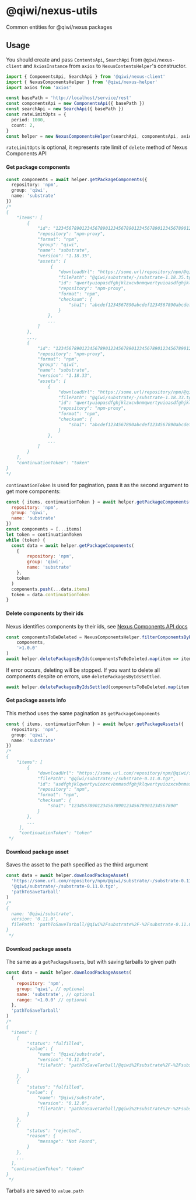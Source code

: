 # @qiwi/nexus-utils
Common entities for @qiwi/nexus packages
## Usage
You should create and pass `ContentsApi`, `SearchApi` from `@qiwi/nexus-client` and `AxiosInstance` from `axios` to `NexusContentsHelper`'s constructor.
```typescript
import { ComponentsApi, SearchApi } from '@qiwi/nexus-client'
import { NexusComponentsHelper } from '@qiwi/nexus-helper'
import axios from 'axios'

const basePath = 'http://localhost/service/rest'
const componentsApi = new ComponentsApi({ basePath })
const searchApi = new SearchApi({ basePath })
const rateLimitOpts = {
  period: 1000,
  count: 2,
}
const helper = new NexusComponentsHelper(searchApi, componentsApi, axios, rateLimitOpts)
```
`rateLimitOpts` is optional, it represents rate limit of `delete` method of Nexus Components API
#### Get package components
```typescript
const components = await helper.getPackageComponents({
  repository: 'npm',
  group: 'qiwi',
  name: 'substrate'
})
/*
{
    "items": [
        {
            "id": "12345678901234567890123456789012345678901234567890123456",
            "repository": "npm-proxy",
            "format": "npm",
            "group": "qiwi",
            "name": "substrate",
            "version": "1.18.35",
            "assets": [
                 {
                    "downloadUrl": "https://some.url/repository/npm/@qiwi/substrate/-/substrate-1.18.35.tgz",
                    "filePath": "@qiwi/substrate/-/substrate-1.18.35.tgz",
                    "id": "qwertyuiopasdfghjklzxcvbnmqwertyuioasdfghjklzxcvzxcvbnmb",
                    "repository": "npm-proxy",
                    "format": "npm",
                    "checksum": {
                        "sha1": "abcdef1234567890abcdef1234567890abcdef13"
                    }
                },
                ...
            ]
        },
        ...,
        {
            "id": "12345678901234567890123456789012345678901234567890123457",
            "repository": "npm-proxy",
            "format": "npm",
            "group": "qiwi",
            "name": "substrate",
            "version": "1.18.33",
            "assets": [
                {
                    "downloadUrl": "https://some.url/repository/npm/@qiwi/substrate/-/substrate-1.18.33.tgz",
                    "filePath": "@qiwi/substrate/-/substrate-1.18.33.tgz",
                    "id": "qwertyuiopasdfghjklzxcvbnmqwertyuioasdfghjklzxcvzxcvbnma",
                    "repository": "npm-proxy",
                    "format": "npm",
                    "checksum": {
                        "sha1": "abcdef1234567890abcdef1234567890abcdef12"
                    }
                },
                ...
            ]
        }
    ],
    "continuationToken": "token"
}
*/
```
`continuationToken` is used for pagination, pass it as the second argument to get more components:
```javascript
const { items, continuationToken } = await helper.getPackageComponents({
  repository: 'npm',
  group: 'qiwi',
  name: 'substrate'
})
const components = [...items]
let token = continuationToken
while (token) {
  const data = await helper.getPackageComponents(
    {
        repository: 'npm',
        group: 'qiwi',
        name: 'substrate'
    },
    token
  )
  components.push(...data.items)
  token = data.continuationToken
}
```
#### Delete components by their ids
Nexus identifies components by their ids, see [Nexus Components API docs](https://help.sonatype.com/repomanager3/rest-and-integration-api/components-api)
```typescript
const componentsToBeDeleted = NexusComponentsHelper.filterComponentsByRange(
    components,
    '>1.0.0'
)
await helper.deletePackagesByIds(componentsToBeDeleted.map(item => item.id))
```
If error occurs, deleting will be stopped. If you want to delete all components despite on errors, use `deletePackagesByIdsSettled`.
```typescript
await helper.deletePackagesByIdsSettled(componentsToBeDeleted.map(item => item.id))
```
#### Get package assets info
This method uses the same pagination as `getPackageComponents`
```typescript
const { items, continuationToken } = await helper.getPackageAssets({
  repository: 'npm',
  group: 'qiwi',
  name: 'substrate'
})
/*
{
    "items": [
        {
            "downloadUrl": "https://some.url.com/repository/npm/@qiwi/substrate/-/substrate-0.11.0.tgz",
            "filePath": "@qiwi/substrate/-/substrate-0.11.0.tgz",
            "id": "asdfghjklqwertyuiozxcvbnmasdfghjklqwertyuiozxcvbnmasdfghjasd",
            "repository": "npm",
            "format": "npm",
            "checksum": {
                "sha1": "1234567890123456789012345678901234567890"
            }
        },
        ...
     ],
     "continuationToken": "token"
 */
```
#### Download package asset
Saves the asset to the path specified as the third argument
```javascript
const data = await helper.downloadPackageAsset(
  'https://some.url.com/repository/npm/@qiwi/substrate/-/substrate-0.11.0.tgz',
  '@qiwi/substrate/-/substrate-0.11.0.tgz',
  'pathToSaveTarball'
)
/*
{
  name: '@qiwi/substrate',
  version: '0.11.0',
  filePath: 'pathToSaveTarball/@qiwi%2Fsubstrate%2F-%2Fsubstrate-0.11.0.tgz'
}
 */
```
#### Download package assets
The same as a `getPackageAssets`, but with saving tarballs to given path
```javascript
const data = await helper.downloadPackageAssets(
  {
    repository: 'npm',
    group: 'qiwi', // optional
    name: 'substrate', // optional
    range: '<1.0.0' // optional
  },
  'pathToSaveTarball'
)
/*
{
  "items": [
    {
        "status": "fulfilled",
        "value": {
            "name": "@qiwi/substrate",
            "version": "0.11.0",
            "filePath": "pathToSaveTarball/@qiwi%2Fsubstrate%2F-%2Fsubstrate-0.11.0.tgz"
        }
    },
    {
        "status": "fulfilled",
        "value": {
            "name": "@qiwi/substrate",
            "version": "0.12.0",
            "filePath": "pathToSaveTarball/@qiwi%2Fsubstrate%2F-%2Fsubstrate-0.12.0.tgz"
        }
    },
    {
        "status": "rejected",
        "reason": {
            "message": "Not Found",
        }
    },
    ...
  ],
  "continuationToken": "token"
}
 */
```
Tarballs are saved to `value.path`
